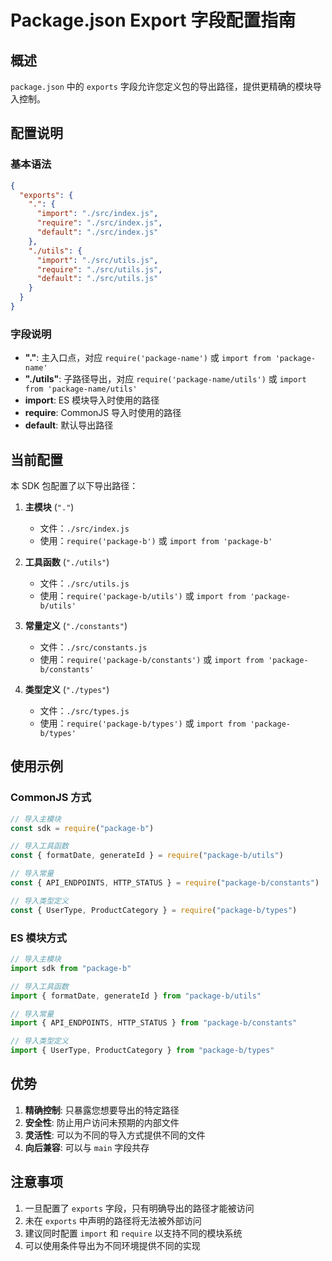 # Package.json Export 字段配置指南

## 概述

`package.json` 中的 `exports` 字段允许您定义包的导出路径，提供更精确的模块导入控制。

## 配置说明

### 基本语法

```json
{
  "exports": {
    ".": {
      "import": "./src/index.js",
      "require": "./src/index.js",
      "default": "./src/index.js"
    },
    "./utils": {
      "import": "./src/utils.js",
      "require": "./src/utils.js",
      "default": "./src/utils.js"
    }
  }
}
```

### 字段说明

- **"."**: 主入口点，对应 `require('package-name')` 或 `import from 'package-name'`
- **"./utils"**: 子路径导出，对应 `require('package-name/utils')` 或 `import from 'package-name/utils'`
- **import**: ES 模块导入时使用的路径
- **require**: CommonJS 导入时使用的路径
- **default**: 默认导出路径

## 当前配置

本 SDK 包配置了以下导出路径：

1. **主模块** (`"."`)

   - 文件：`./src/index.js`
   - 使用：`require('package-b')` 或 `import from 'package-b'`

2. **工具函数** (`"./utils"`)

   - 文件：`./src/utils.js`
   - 使用：`require('package-b/utils')` 或 `import from 'package-b/utils'`

3. **常量定义** (`"./constants"`)

   - 文件：`./src/constants.js`
   - 使用：`require('package-b/constants')` 或 `import from 'package-b/constants'`

4. **类型定义** (`"./types"`)
   - 文件：`./src/types.js`
   - 使用：`require('package-b/types')` 或 `import from 'package-b/types'`

## 使用示例

### CommonJS 方式

```javascript
// 导入主模块
const sdk = require("package-b")

// 导入工具函数
const { formatDate, generateId } = require("package-b/utils")

// 导入常量
const { API_ENDPOINTS, HTTP_STATUS } = require("package-b/constants")

// 导入类型定义
const { UserType, ProductCategory } = require("package-b/types")
```

### ES 模块方式

```javascript
// 导入主模块
import sdk from "package-b"

// 导入工具函数
import { formatDate, generateId } from "package-b/utils"

// 导入常量
import { API_ENDPOINTS, HTTP_STATUS } from "package-b/constants"

// 导入类型定义
import { UserType, ProductCategory } from "package-b/types"
```

## 优势

1. **精确控制**: 只暴露您想要导出的特定路径
2. **安全性**: 防止用户访问未预期的内部文件
3. **灵活性**: 可以为不同的导入方式提供不同的文件
4. **向后兼容**: 可以与 `main` 字段共存

## 注意事项

1. 一旦配置了 `exports` 字段，只有明确导出的路径才能被访问
2. 未在 `exports` 中声明的路径将无法被外部访问
3. 建议同时配置 `import` 和 `require` 以支持不同的模块系统
4. 可以使用条件导出为不同环境提供不同的实现
